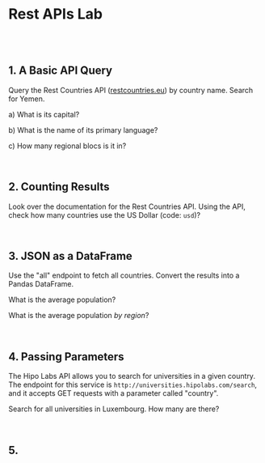 # Rest APIs Lab

<br><br>

## 1. A Basic API Query

Query the Rest Countries API ([restcountries.eu](https://restcountries.eu)) by country name.
Search for Yemen.

a) What is its capital?

b) What is the name of its primary language?

c) How many regional blocs is it in?

<br>

## 2. Counting Results

Look over the documentation for the Rest Countries API.
Using the API, check how many countries use the US Dollar (code: `usd`)?

<br>

## 3. JSON as a DataFrame

Use the "all" endpoint to fetch all countries.
Convert the results into a Pandas DataFrame.

What is the average population?

What is the average population *by region*?

<br>

## 4. Passing Parameters

The Hipo Labs API allows you to search for universities in a given country.
The endpoint for this service is `http://universities.hipolabs.com/search`, and it accepts GET requests with a parameter called "country".

Search for all universities in Luxembourg.
How many are there?

<br>

## 5. 
